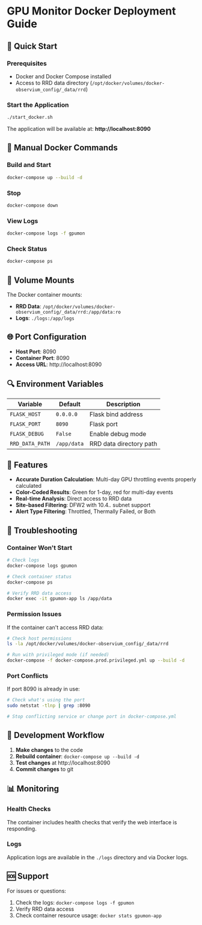 # GPU Monitor Docker Deployment Guide

## 🐳 Quick Start

### Prerequisites
- Docker and Docker Compose installed
- Access to RRD data directory (`/opt/docker/volumes/docker-observium_config/_data/rrd`)

### Start the Application
```bash
./start_docker.sh
```

The application will be available at: **http://localhost:8090**

## 🔧 Manual Docker Commands

### Build and Start
```bash
docker-compose up --build -d
```

### Stop
```bash
docker-compose down
```

### View Logs
```bash
docker-compose logs -f gpumon
```

### Check Status
```bash
docker-compose ps
```

## 📁 Volume Mounts

The Docker container mounts:
- **RRD Data**: `/opt/docker/volumes/docker-observium_config/_data/rrd:/app/data:ro`
- **Logs**: `./logs:/app/logs`

## 🌐 Port Configuration

- **Host Port**: 8090
- **Container Port**: 8090
- **Access URL**: http://localhost:8090

## 🔍 Environment Variables

| Variable | Default | Description |
|----------|---------|-------------|
| `FLASK_HOST` | `0.0.0.0` | Flask bind address |
| `FLASK_PORT` | `8090` | Flask port |
| `FLASK_DEBUG` | `False` | Enable debug mode |
| `RRD_DATA_PATH` | `/app/data` | RRD data directory path |

## 🚀 Features

- **Accurate Duration Calculation**: Multi-day GPU throttling events properly calculated
- **Color-Coded Results**: Green for 1-day, red for multi-day events
- **Real-time Analysis**: Direct access to RRD data
- **Site-based Filtering**: DFW2 with 10.4.*.* subnet support
- **Alert Type Filtering**: Throttled, Thermally Failed, or Both

## 🐛 Troubleshooting

### Container Won't Start
```bash
# Check logs
docker-compose logs gpumon

# Check container status
docker-compose ps

# Verify RRD data access
docker exec -it gpumon-app ls /app/data
```

### Permission Issues
If the container can't access RRD data:
```bash
# Check host permissions
ls -la /opt/docker/volumes/docker-observium_config/_data/rrd

# Run with privileged mode (if needed)
docker-compose -f docker-compose.prod.privileged.yml up --build -d
```

### Port Conflicts
If port 8090 is already in use:
```bash
# Check what's using the port
sudo netstat -tlnp | grep :8090

# Stop conflicting service or change port in docker-compose.yml
```

## 🔄 Development Workflow

1. **Make changes** to the code
2. **Rebuild container**: `docker-compose up --build -d`
3. **Test changes** at http://localhost:8090
4. **Commit changes** to git

## 📊 Monitoring

### Health Checks
The container includes health checks that verify the web interface is responding.

### Logs
Application logs are available in the `./logs` directory and via Docker logs.

## 🆘 Support

For issues or questions:
1. Check the logs: `docker-compose logs -f gpumon`
2. Verify RRD data access
3. Check container resource usage: `docker stats gpumon-app`

